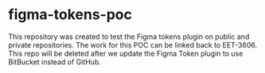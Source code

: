 # figma-tokens-poc
This repository was created to test the Figma tokens plugin on public and private repositories.
The work for this POC can be linked back to EET-3606. This repo will be deleted after we update the Figma Token plugin to use BitBucket instead of GitHub. 
